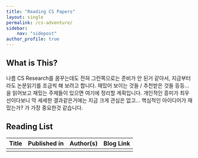 ```yaml
---
title: "Reading CS Papers"
layout: single
permalink: /cs-adventure/
sidebar:
    nav: "sidepost"
author_profile: true
---
```


## What is This? 
나름 CS Research를 꿈꾸는데도 전혀 그런쪽으로는 준비가 안 된거 같아서, 지금부터라도 논문읽기를 조금씩 해 보려고 합니다. 재밌어 보이는 것들 / 추천받은 것들 등등... 을 읽어보고 재밌는 주제들이 있으면 여기에 정리할 계획입니다. 개인적인 흥미가 최우선이다보니 막 세세한 결과같은거에는 지금 크게 관심은 없고... 핵심적인 아이디어가 재밌는가? 가 가장 중요한것 같습니다. 

## Reading List

| Title | Published in | Author(s) | Blog Link |
|-------|--------------|-----------|-----------|
|       |              |           |           |